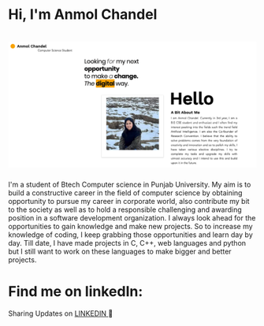 # Hi, I'm Anmol Chandel
# ![image](https://github.com/anmolchandelCO180309/anmolchandelCO180309/blob/main/Screenshot%202021-07-30%20at%2012.49.58%20PM.png?raw=true)

I'm a student of Btech Computer science in Punjab University. My aim is to build a constructive career in the field of computer science by obtaining opportunity to pursue my career in corporate world, also contribute my bit to the society as well as to hold a responsible challenging and awarding position in a software development organization. I always look ahead for the opportunities to gain knowledge and make new projects. So to increase my knowledge of coding, I keep grabbing those opportunities and learn day by day. Till date, I have made projects in C, C++, web languages and python but I still want to work on these languages to make bigger and better projects. 

# Find me on linkedIn:
Sharing Updates on <a href = "https://www.linkedin.com/in/anmol-chandel-652870179/"> LINKEDIN </a>🤳

      

